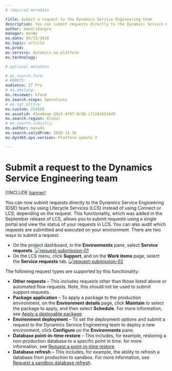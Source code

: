 ```yaml
---
# required metadata

title: Submit a request to the Dynamics Service Engineering team
description: You can submit requests directly to the Dynamics Service Engineering team by using LCS. 
author: manalidongre
manager: AnnBe
ms.date: 03/13/2018
ms.topic: article
ms.prod: 
ms.service: dynamics-ax-platform
ms.technology: 

# optional metadata

# ms.search.form: 
# ROBOTS: 
audience: IT Pro
# ms.devlang: 
ms.reviewer: kfend
ms.search.scope: Operations
# ms.tgt_pltfrm: 
ms.custom: 254564
ms.assetid: 43ea0eae-34c8-4f97-8c98-c711844534d9
ms.search.region: Global
# ms.search.industry: 
ms.author: manado
ms.search.validFrom: 2016-11-30
ms.dyn365.ops.version: Platform update 3

---
```


# Submit a request to the Dynamics Service Engineering team

[!INCLUDE [banner](../includes/banner.md)]

You can now submit requests directly to the Dynamics Service Engineering (DSE) team by using Lifecycle Services (LCS) instead of using Connect or LCS, depending on the request. This functionality, which was added in the September release of LCS, allows you to submit requests using a single portal and view the status of your requests in LCS. You can also audit which requests are submitted and executed on your environment. There are two ways to submit a request.

-   On the project dashboard, in the **Environments** pane, select **Service requests**. [![request-submission-01](https://msdnshared.blob.core.windows.net/media/2016/11/Request-submission-01-1024x509.png)](https://msdnshared.blob.core.windows.net/media/2016/11/Request-submission-01.png)
-   On the LCS menu, click **Support**, and on the **Work items** page, select the **Service requests** tab. [![request-submission-02](https://msdnshared.blob.core.windows.net/media/2016/11/Request-submission-02.png)](https://msdnshared.blob.core.windows.net/media/2016/11/Request-submission-02.png)

The following request types are supported by this functionality:

-   **Other requests** – This includes requests other than those listed above or automated flow requests. Note, this should not be used to submit support requests.
-   **Package application** – To apply a package to the production environment, on the **Environment details** page, click **Maintain** to select the package to apply, and then select **Schedule**. For more information, see [Apply a deployable package](../deployment/apply-deployable-package-system.md).
-   **Environment deployment** – To set the deployment options and submit a request to the Dynamics Service Engineering team to deploy a new environment, click **Configure** on the **Environments** pane.
-   **Database point-in-time restore** – This includes, for example, restoring a non-production database to a specific point in time. for more information, see [Request a point-in-time restore](../database/request-point-in-time-restore.md).
-   **Database refresh** – This includes, for example, the ability to refresh a database from production to sandbox. For more information, see [Request a sandbox database refresh](../database/database-refresh.md).
